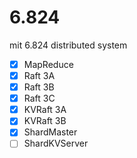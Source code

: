 # 6.824
mit 6.824 distributed system

 - [x] MapReduce
 - [x] Raft 3A
 - [x] Raft 3B
 - [x] Raft 3C
 - [x] KVRaft 3A
 - [x] KVRaft 3B
 - [x] ShardMaster
 - [ ] ShardKVServer
